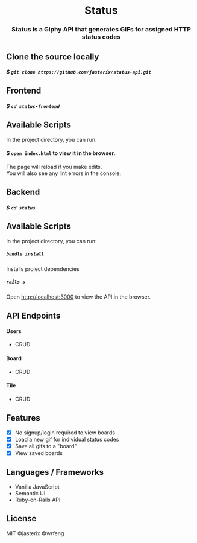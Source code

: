 <h1 align="center">Status</h1>
<h3 align="center">Status is a Giphy API that generates GIFs for assigned HTTP status codes</h3>

  
## Clone the source locally

##### $ `git clone https://github.com/jasterix/status-api.git`

## Frontend

##### $ `cd status-frontend`

## Available Scripts

In the project directory, you can run:
#### $ `open index.html` to view it in the browser.

The page will reload if you make edits.<br>
You will also see any lint errors in the console.

## Backend

##### $ `cd status`

## Available Scripts

In the project directory, you can run:

##### `bundle install`

Installs project dependencies

##### `rails s`

Open [http://localhost:3000](http://localhost:3000) to view the API in the browser.

## API Endpoints

#### Users
- CRUD

#### Board
- CRUD

#### Tile
- CRUD

## Features

- [x] No signup/login required to view boards
- [x] Load a new gif for individual status codes
- [x] Save all gifs to a "board"
- [x] View saved boards

## Languages / Frameworks
- Vanilla JavaScript
- Semantic UI
- Ruby-on-Rails API

## License
MIT ©jasterix ©wrfeng


